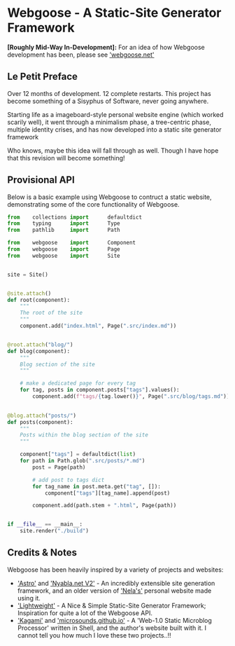 # Webgoose - A Static-Site Generator Framework

**[Roughly Mid-Way In-Development]:** For an idea of how Webgoose development has been, please see ['webgoose.net'](https://www.webgoose.net)

## Le Petit Preface
Over 12 months of development. 12 complete restarts. This project has become something of a Sisyphus of Software, never going anywhere.

Starting life as a imageboard-style personal website engine (which worked scarily well), it went through a minimalism phase, a tree-centric phase, multiple identity crises, and has now developed into a static site generator framework

Who knows, maybe this idea will fall through as well. Though I have hope that this revision will become something!


## Provisional API
Below is a basic example using Webgoose to contruct a static website, demonstrating some of the core functionality of Webgoose.
```python
from    collections import      defaultdict
from    typing      import      Type
from    pathlib     import      Path

from    webgoose    import      Component
from    webgoose    import      Page
from    webgoose    import      Site


site = Site()


@site.attach()
def root(component):
    """
    The root of the site 
    """
    component.add("index.html", Page(".src/index.md"))


@root.attach("blog/")
def blog(component):
    """
    Blog section of the site
    """

    # make a dedicated page for every tag
    for tag, posts in component.posts["tags"].values():
        component.add(f"tags/{tag.lower()}", Page(".src/blog/tags.md"))

    
@blog.attach("posts/")
def posts(component):
    """
    Posts within the blog section of the site
    """

    component["tags"] = defaultdict(list)
    for path in Path.glob(".src/posts/*.md")
        post = Page(path)

        # add post to tags dict
        for tag_name in post.meta.get("tag", []):
            component["tags"][tag_name].append(post)

        component.add(path.stem + ".html", Page(path))


if __file__ == __main__:
    site.render("./build")

```


## Credits & Notes

Webgoose has been heavily inspired by a variety of projects and websites:

- ['Astro'](https://astro.build) and ['Nyabla.net V2'](https://https://github.com/nyabla/nyabla.net-v2) - An incredibly extensible site generation framework, and an older version of ['Nela's'](https://nyabla.net) personal website made using it.
- ['Lightweight'](https://github.com/mdrachuk/lightweight) - A Nice & Simple Static-Site Generator Framework; Inspiration for quite a lot of the Webgoose API.
- ['Kagami'](https://github.com/microsounds/kagami) and ['microsounds.github.io'](https://microsounds.github.io) - A 'Web-1.0 Static Microblog Processor' written in Shell, and the author's website built with it. I cannot tell you how much I love these two projects..!!
